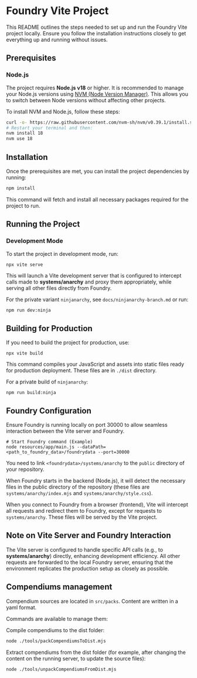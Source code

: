# Foundry Vite Project

This README outlines the steps needed to set up and run the Foundry Vite project locally. Ensure you follow the installation instructions closely to get everything up and running without issues.

## Prerequisites

### Node.js

The project requires **Node.js v18** or higher. It is recommended to manage your Node.js versions using [NVM (Node Version Manager)](https://github.com/nvm-sh/nvm). This allows you to switch between Node versions without affecting other projects.

To install NVM and Node.js, follow these steps:

```bash
curl -o- https://raw.githubusercontent.com/nvm-sh/nvm/v0.39.1/install.sh | bash
# Restart your terminal and then:
nvm install 18
nvm use 18
```

## Installation

Once the prerequisites are met, you can install the project dependencies by running:

```bash
npm install
```

This command will fetch and install all necessary packages required for the project to run.

## Running the Project

### Development Mode

To start the project in development mode, run:

```bash
npx vite serve
```

This will launch a Vite development server that is configured to intercept calls made to **systems/anarchy** and proxy them appropriately, while serving all other files directly from Foundry.

For the private variant `ninjanarchy`, see `docs/ninjanarchy-branch.md` or run:

```
npm run dev:ninja
```

## Building for Production

If you need to build the project for production, use:

```
npx vite build
```

This command compiles your JavaScript and assets into static files ready for production deployment. These files are in `./dist` directory.

For a private build of `ninjanarchy`:

```
npm run build:ninja
```

## Foundry Configuration

Ensure Foundry is running locally on port 30000 to allow seamless interaction between the Vite server and Foundry.

```
# Start Foundry command (Example)
node resources/app/main.js --dataPath=<path_to_foundry_data>/foundrydata --port=30000
```

You need to link `<foundrydata>/systems/anarchy` to the `public` directory of your repository.

When Foundry starts in the backend (Node.js), it will detect the necessary files in the public directory of the repository (these files are `systems/anarchy/index.mjs` and `systems/anarchy/style.css`).

When you connect to Foundry from a browser (frontend), Vite will intercept all requests and redirect them to Foundry, except for requests to `systems/anarchy`. These files will be served by the Vite project.

## Note on Vite Server and Foundry Interaction

The Vite server is configured to handle specific API calls (e.g., to **systems/anarchy**) directly, enhancing development efficiency. All other requests are forwarded to the local Foundry server, ensuring that the environment replicates the production setup as closely as possible.

## Compendiums management

Compendium sources are located in `src/packs`. Content are written in a yaml format.

Commands are available to manage them:

Compile compendiums to the dist folder:
```bash
node ./tools/packCompendiumsToDist.mjs
```

Extract compendiums from the dist folder (for example, after changing the content on the running server, to update the source files):
```bash
node ./tools/unpackCompendiumsFromDist.mjs
```



